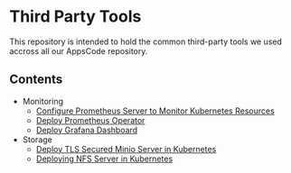# Third Party Tools

This repository is intended to hold the common third-party tools we used accross all our AppsCode repository.

## Contents

- Monitoring
    - [Configure Prometheus Server to Monitor Kubernetes Resources](/monitoring/prometheus/builtin/README.md)
    - [Deploy Prometheus Operator](/monitoring/prometheus/operator/README.md)
    - [Deploy Grafana Dashboard](/monitoring/grafana/README.md)
- Storage
    - [Deploy TLS Secured Minio Server in Kubernetes](/storage/minio/README.md)
    - [Deploying NFS Server in Kubernetes](/storage/nfs/README.md)
